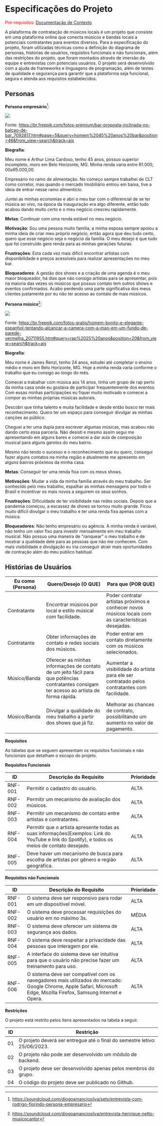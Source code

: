 # Especificações do Projeto

<span style="color:red">Pré-requisitos: <a href="1-Documentação de Contexto.md"> Documentação de Contexto</a></span>

A plataforma de contratação de músicos locais é um projeto que consiste em uma plataforma online que conecta músicos e bandas locais a potenciais contratantes para eventos diversos. Para a especificação do projeto, foram utilizadas técnicas como a definição do diagrama de personas, histórias de usuários, requisitos funcionais e não funcionais, além das restrições do projeto, que foram montados através de imersão da equipe e entrevistas com potenciais usuários. O projeto será desenvolvido com a ajuda de frameworks e linguagens de programação, além de testes de qualidade e segurança para garantir que a plataforma seja funcional, segura e atenda aos requisitos estabelecidos.

## Personas

**Persona empresário**[^1]:

![](https://img.freepik.com/fotos-premium/bar-proposta-inclinada-no-balcao-de-bar_107420-41491.jpg?w=996)

Fonte: https://br.freepik.com/fotos-premium/bar-proposta-inclinada-no-balcao-de-bar_7092817.htm#page=5&query=homem%2045%20anos%20bar&position=46&from_view=search&track=ais

**Biografia**:

Meu nome é Arthur Lima Cardoso, tenho 45 anos, possuo superior incompleto, moro em Belo Horizonte, MG. Minha renda varia entre R$1.000,00 e
R$5.000,00.

Empresário no ramo de alimentação. No começo sempre trabalhei de CLT como corretor, mas quando o mercado Imobiliário entrou em baixa, tive a ideia de entrar nesse ramo alimentício.

Juntei as minhas economias e abri o meu bar com o diferencial de se ter música ao vivo, na época da inauguração era algo diferente, então tudo acabou dando muito certo e o meu negócio cresceu rapidamente.

**Metas**:
Continuar com uma renda estável no meu negócio.

**Motivação**:
Sou uma pessoa muito família, a minha esposa sempre apoiou a minha ideia de criar meu próprio negócio, então agora que deu tudo certo, quero que esse negócio seja o negócio da família. O meu desejo é que tudo que foi construído gere renda para as minhas gerações futuras.

**Frustrações**:
Esta cada vez mais difícil encontrar artistas com disponibilidade e preços acessíveis para realizar apresentações no meu bar.

**Bloqueadores**:
A gestão dos shows e a criação de uma agenda é o meu maior bloqueador, há dias que não consigo artistas para se apresentar, pois na maioria das vezes os músicos que possuo contato tem outros shows e eventos confirmados.  Acabo perdendo uma parte significativa dos meus clientes justamente por eu não ter acesso ao contato de mais músicos.

**Persona músico**[^2]:

![](https://img.freepik.com/fotos-gratis/homem-bonito-e-elegante-espanhol-tentando-alcancar-a-camera-com-a-mao-em-um-fundo-de-parede-vermelha_181624-54210.jpg?w=996&t=st=1679593928~exp=1679594528~hmac=f5ffac1cd52894d9d40a54d5493a1b4b5d17fac305e6631c2ea5cda0b4d70bf3)

Fonte: https://br.freepik.com/fotos-gratis/homem-bonito-e-elegante-espanhol-tentando-alcancar-a-camera-com-a-mao-em-um-fundo-de-parede-vermelha_20711955.htm#query=rap%2025%20anos&position=20&from_view=search&track=ais

**Biografia**: 

Meu nome é James Renzi, tenho 24 anos, estudei até completar o ensino médio e moro em Belo Horizonte, MG. Hoje a minha renda varia conforme o trabalho que eu consigo ao longo do mês.

Comecei a trabalhar com música aos 14 anos, tinha um grupo de rap perto da minha casa onde eu gostava de participar frequentemente dos eventos. Com essas minhas participações eu fiquei muito motivado e comecei a compor as minhas próprias músicas autorais.

Descobri que tinha talento e muita facilidade e desde então busco ter mais reconhecimento. Quero ter um espaço para conseguir divulgar as minhas canções ao público. 

Cheguei a ter uma dupla para escrever algumas músicas, mas acabou não dando certo essa parceria. Não desisti e mesmo assim segui me apresentando em alguns bares e comecei a dar aula de composição musical para alguns garotos do meu bairro.

Mesmo não tendo o sucesso e o reconhecimento que eu quero, consegui fazer alguns contatos na minha região e atualmente me apresento em alguns bairros próximos da minha casa.

**Metas**:
Conseguir ter uma renda fixa com os meus shows.
 
**Motivações**:
 Mudar a vida da minha família através do meu trabalho. Ser conhecido pelo meu trabalho, espalhar as minhas mensagens por todo o Brasil e incentivar os mais novos a seguirem os seus sonhos.
 
**Frustrações**:
Dificuldade de ter visibilidade nas redes sociais. Depois que a pandemia começou, a escassez de shows se tornou muito grande. Ficou muito difícil divulgar o meu trabalho e ter uma renda fixa apenas com a música. 

**Bloqueadores**:
 Não tenho empresário ou agência. A minha renda é variável, não tenho um valor fixo para investir mensalmente em meu trabalho musical.
 Não possuo uma maneira de "ranquear" o meu trabalho e de mostrar a qualidade dele para as pessoas que não me conhecem. Com mais visibilidade e divulgação eu iria  conseguir atrair mais oportunidades de contração além do meu público habitual.
 
 [^1]: https://soundcloud.com/diogoamanciosilva/sets/entrevista-com-rodrigo-florindo-persona-empresario
 [^2]: https://soundcloud.com/diogoamanciosilva/entrevista-henrique-netto-musicocantor
 
 
## Histórias de Usuários 

| Eu como (Persona) | Quero/Desejo (O QUE) | Para que (POR QUE) |
| ----------------- | ----------------- | ---------------- |
| Contratante | Encontrar músicos por local e estilo músical com facilidade.| Poder contratar artistas próximos e conhecer novos músicos locais com as características desejadas. |
| Contratante | Obter informações de contato e redes sociais dos músicos. | Poder entrar em contato diretamente com os músicos selecionados. |
| Músico/Banda | Oferecer as minhas informações de contato de um jeito fácil para que potências contratantes consigam ter acesso ao artista de forma rápida. | Aumentar a visibilidade do artista para ele ser contratado pelos contratantes com facilidade. |
| Músico/Banda | Divulgar a qualidade do meu trabalho a partir dos shows que já fiz. | Melhorar as chances de contrato, possibilitando um aumento no valor de pagamento. |


**Requisitos**

As tabelas que se seguem apresentam os requisitos funcionais e não funcionais que detalham o escopo do projeto.

**Requisitos Funcionais**

|ID    | Descrição do Requisito  | Prioridade |
|------|-----------------------------------------|----|
|RNF-001| Permitir o cadastro do usuário. | ALTA |
|RNF-002| Permitir um mecanismo de avaliação dos músicos. | ALTA |
|RNF-003| Permitir um mecanismo de contato entre artistas e contratantes.	 | ALTA |
|RNF-004| Permitir que o artista apresente todas as suas informações(Exemplos: Link do YouTube e link do Spotify), e todos os meios de contato desejado.| ALTA |
|RNF-005| Deve haver um mecanismo de busca para escolha de artistas por gênero e região geográfica.| ALTA |


**Requisitos não Funcionais**

|ID     | Descrição do Requisito  |Prioridade |
|-------|-------------------------|----|
|RNF-001| O sistema deve ser responsivo para rodar em um dispositivel móvel.| ALTA|
|RNF-002| O sistema deve processar requisições do usuário em no máximo 3s. | MÉDIA | 
|RNF-003| O sistema deve oferecer um sistema de segurança aos dados.| ALTA|
|RNF-004| O sistema deve respeitar a privacidade das pessoas que interagem por ele.| ALTA |
|RNF-005| A interface do sistema deve ser intuitiva para que o usuário não precise fazer um treinamento para uso.| ALTA |
|RNF-006| O sistema deve ser compatível com os navegadores mais utilizados do mercado: Google Chrome, Apple Safari, Microsoft Edge, Mozilla Firefox, Samsung Internet e  Opera.| ALTA |


**Restrições**

O projeto está restrito pelos itens apresentados na tabela a seguir.

|ID| Restrição                                             |
|--|-------------------------------------------------------|
|01| O projeto deverá ser entregue até o final do semestre letivo: 25/06/2023.|
|02| O projeto não pode ser desenvolvido um módulo de backend.|
|03| O projeto deve ser desenvolvido apenas pelos membros do grupo.|
|04| O código do projeto deve ser publicado no Github.|



